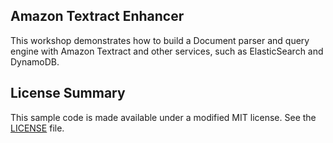 ## Amazon Textract Enhancer

This workshop demonstrates how to build a Document parser and query engine with Amazon Textract and other services, such as ElasticSearch and DynamoDB.

## License Summary

This sample code is made available under a modified MIT license. See the [LICENSE](LICENSE) file.
